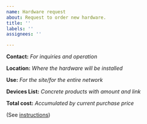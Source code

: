 ```yaml
---
name: Hardware request
about: Request to order new hardware.
title: ''
labels: ''
assignees: ''

---
```


**Contact:**
_For inquiries and operation_


**Location:**
_Where the hardware will be installed_


**Use:**
_For the site/for the entire network_


**Devices List:**
_Concrete products with amount and link_


**Total cost:**
_Accumulated by current purchase price_

(See [instructions](https://github.com/freifunk-berlin/meta/blob/main/Hardware-orders.md))
